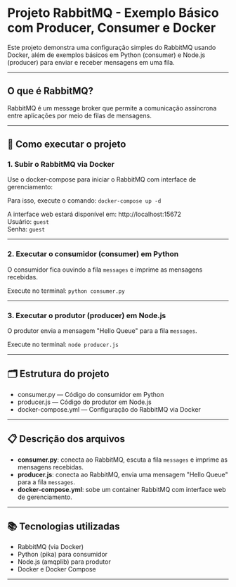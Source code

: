 # Projeto RabbitMQ - Exemplo Básico com Producer, Consumer e Docker

Este projeto demonstra uma configuração simples do RabbitMQ usando Docker, além de exemplos básicos em Python (consumer) e Node.js (producer) para enviar e receber mensagens em uma fila.

---

## O que é RabbitMQ?

RabbitMQ é um message broker que permite a comunicação assíncrona entre aplicações por meio de filas de mensagens.

---

## 🚀 Como executar o projeto

### 1. Subir o RabbitMQ via Docker

Use o docker-compose para iniciar o RabbitMQ com interface de gerenciamento:

Para isso, execute o comando: `docker-compose up -d`

A interface web estará disponível em: http://localhost:15672  
Usuário: `guest`  
Senha: `guest`

---

### 2. Executar o consumidor (consumer) em Python

O consumidor fica ouvindo a fila `messages` e imprime as mensagens recebidas.

Execute no terminal: `python consumer.py`

---

### 3. Executar o produtor (producer) em Node.js

O produtor envia a mensagem "Hello Queue" para a fila `messages`.

Execute no terminal: `node producer.js`

---

## 🗂 Estrutura do projeto

- consumer.py         — Código do consumidor em Python  
- producer.js         — Código do produtor em Node.js  
- docker-compose.yml  — Configuração do RabbitMQ via Docker

---

## 📋 Descrição dos arquivos

- **consumer.py**: conecta ao RabbitMQ, escuta a fila `messages` e imprime as mensagens recebidas.  
- **producer.js**: conecta ao RabbitMQ, envia uma mensagem "Hello Queue" para a fila `messages`.  
- **docker-compose.yml**: sobe um container RabbitMQ com interface web de gerenciamento.

---

## 📚 Tecnologias utilizadas

- RabbitMQ (via Docker)  
- Python (pika) para consumidor  
- Node.js (amqplib) para produtor  
- Docker e Docker Compose

---
